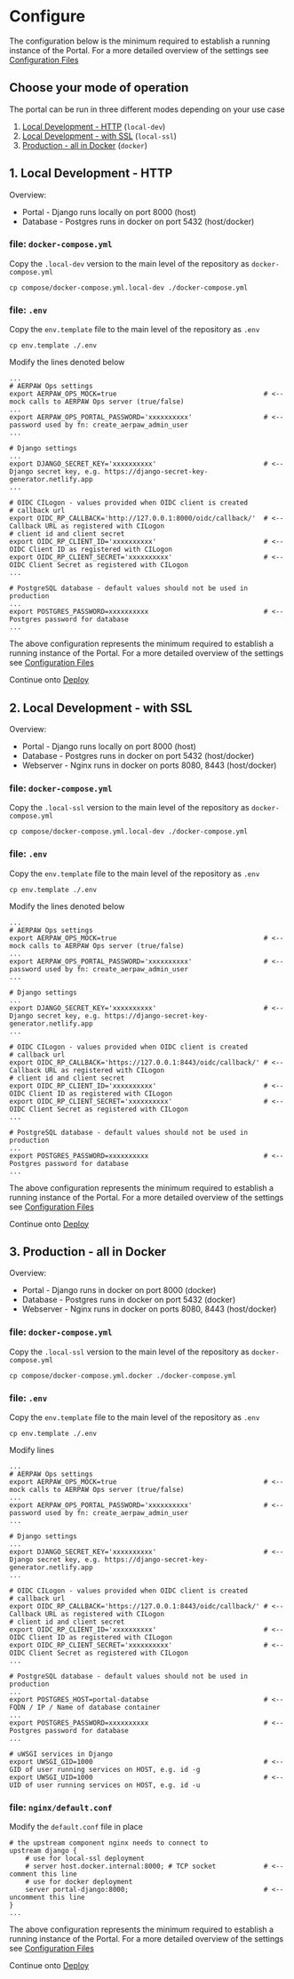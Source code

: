 # Configure

The configuration below is the minimum required to establish a running instance of the Portal. For a more detailed overview of the settings see [Configuration Files](./configuration-files.md)

## Choose your mode of operation

The portal can be run in three different modes depending on your use case

1. [Local Development - HTTP](#local-dev) (`local-dev`)
2. [Local Development - with SSL](#local-ssl) (`local-ssl`)
3. [Production - all in Docker](#in-docker) (`docker`)

## 1. <a name="local-dev"></a>Local Development - HTTP

Overview:

- Portal - Django runs locally on port 8000 (host)
- Database - Postgres runs in docker on port 5432 (host/docker)

### file: `docker-compose.yml`

Copy the `.local-dev` version to the main level of the repository as `docker-compose.yml`

```
cp compose/docker-compose.yml.local-dev ./docker-compose.yml
```

### file: `.env`

Copy the `env.template` file to the main level of the repository as `.env`

```
cp env.template ./.env
```

Modify the lines denoted below

```env
...
# AERPAW Ops settings
export AERPAW_OPS_MOCK=true                                     # <-- mock calls to AERPAW Ops server (true/false)
...
export AERPAW_OPS_PORTAL_PASSWORD='xxxxxxxxxx'                  # <-- password used by fn: create_aerpaw_admin_user
...

# Django settings
...
export DJANGO_SECRET_KEY='xxxxxxxxxx'                           # <-- Django secret key, e.g. https://django-secret-key-generator.netlify.app
...

# OIDC CILogon - values provided when OIDC client is created
# callback url
export OIDC_RP_CALLBACK='http://127.0.0.1:8000/oidc/callback/'  # <-- Callback URL as registered with CILogon
# client id and client secret
export OIDC_RP_CLIENT_ID='xxxxxxxxxx'                           # <-- OIDC Client ID as registered with CILogon
export OIDC_RP_CLIENT_SECRET='xxxxxxxxxx'                       # <-- OIDC Client Secret as registered with CILogon
...

# PostgreSQL database - default values should not be used in production
...
export POSTGRES_PASSWORD=xxxxxxxxxx                             # <-- Postgres password for database
...
```

The above configuration represents the minimum required to establish a running instance of the Portal. For a more detailed overview of the settings see [Configuration Files](./configuration-files.md)

Continue onto [Deploy](./deploy.md)

## 2. <a name="local-ssl"></a>Local Development - with SSL

Overview:

- Portal - Django runs locally on port 8000 (host)
- Database - Postgres runs in docker on port 5432 (host/docker)
- Webserver - Nginx runs in docker on ports 8080, 8443 (host/docker)

### file: `docker-compose.yml`

Copy the `.local-ssl` version to the main level of the repository as `docker-compose.yml`

```
cp compose/docker-compose.yml.local-dev ./docker-compose.yml
```

### file: `.env`

Copy the `env.template` file to the main level of the repository as `.env`

```
cp env.template ./.env
```

Modify the lines denoted below

```env
...
# AERPAW Ops settings
export AERPAW_OPS_MOCK=true                                     # <-- mock calls to AERPAW Ops server (true/false)
...
export AERPAW_OPS_PORTAL_PASSWORD='xxxxxxxxxx'                  # <-- password used by fn: create_aerpaw_admin_user
...

# Django settings
...
export DJANGO_SECRET_KEY='xxxxxxxxxx'                           # <-- Django secret key, e.g. https://django-secret-key-generator.netlify.app
...

# OIDC CILogon - values provided when OIDC client is created
# callback url
export OIDC_RP_CALLBACK='https://127.0.0.1:8443/oidc/callback/' # <-- Callback URL as registered with CILogon
# client id and client secret
export OIDC_RP_CLIENT_ID='xxxxxxxxxx'                           # <-- OIDC Client ID as registered with CILogon
export OIDC_RP_CLIENT_SECRET='xxxxxxxxxx'                       # <-- OIDC Client Secret as registered with CILogon
...

# PostgreSQL database - default values should not be used in production
...
export POSTGRES_PASSWORD=xxxxxxxxxx                             # <-- Postgres password for database
...
```

The above configuration represents the minimum required to establish a running instance of the Portal. For a more detailed overview of the settings see [Configuration Files](./configuration-files.md)

Continue onto [Deploy](./deploy.md)

## 3. <a name="in-docker"></a>Production - all in Docker

Overview:

- Portal - Django runs in docker on port 8000 (docker)
- Database - Postgres runs in docker on port 5432 (docker)
- Webserver - Nginx runs in docker on ports 8080, 8443 (host/docker)

### file: `docker-compose.yml`

Copy the `.local-ssl` version to the main level of the repository as `docker-compose.yml`

```
cp compose/docker-compose.yml.docker ./docker-compose.yml
```

### file: `.env`

Copy the `env.template` file to the main level of the repository as `.env`

```
cp env.template ./.env
```

Modify lines

```env
...
# AERPAW Ops settings
export AERPAW_OPS_MOCK=true                                     # <-- mock calls to AERPAW Ops server (true/false)
...
export AERPAW_OPS_PORTAL_PASSWORD='xxxxxxxxxx'                  # <-- password used by fn: create_aerpaw_admin_user
...

# Django settings
...
export DJANGO_SECRET_KEY='xxxxxxxxxx'                           # <-- Django secret key, e.g. https://django-secret-key-generator.netlify.app
...

# OIDC CILogon - values provided when OIDC client is created
# callback url
export OIDC_RP_CALLBACK='https://127.0.0.1:8443/oidc/callback/' # <-- Callback URL as registered with CILogon
# client id and client secret
export OIDC_RP_CLIENT_ID='xxxxxxxxxx'                           # <-- OIDC Client ID as registered with CILogon
export OIDC_RP_CLIENT_SECRET='xxxxxxxxxx'                       # <-- OIDC Client Secret as registered with CILogon
...

# PostgreSQL database - default values should not be used in production
...
export POSTGRES_HOST=portal-databse                             # <-- FQDN / IP / Name of database container
...
export POSTGRES_PASSWORD=xxxxxxxxxx                             # <-- Postgres password for database
...

# uWSGI services in Django
export UWSGI_GID=1000                                           # <-- GID of user running services on HOST, e.g. id -g
export UWSGI_UID=1000                                           # <-- UID of user running services on HOST, e.g. id -u
```

### file: `nginx/default.conf`

Modify the `default.conf` file in place

```env
# the upstream component nginx needs to connect to
upstream django {
    # use for local-ssl deployment
    # server host.docker.internal:8000; # TCP socket            # <-- comment this line
    # use for docker deployment
    server portal-django:8000;                                  # <-- uncomment this line
}
...
```

The above configuration represents the minimum required to establish a running instance of the Portal. For a more detailed overview of the settings see [Configuration Files](./configuration-files.md)

Continue onto [Deploy](./deploy.md)
